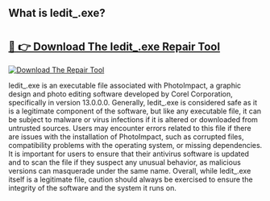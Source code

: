 ## What is Iedit_.exe? 

# <h2><a href="https://exedetect.com/download.php?Iedit_.exe">🔗 👉 Download The Iedit_.exe Repair Tool</a></h2>

[![Download The Repair Tool](https://exedetect.com/download-button.jpg)](https://exedetect.com/download.php?Iedit_.exe)

Iedit_.exe is an executable file associated with PhotoImpact, a graphic design and photo editing software developed by Corel Corporation, specifically in version 13.0.0.0. Generally, Iedit_.exe is considered safe as it is a legitimate component of the software, but like any executable file, it can be subject to malware or virus infections if it is altered or downloaded from untrusted sources. Users may encounter errors related to this file if there are issues with the installation of PhotoImpact, such as corrupted files, compatibility problems with the operating system, or missing dependencies. It is important for users to ensure that their antivirus software is updated and to scan the file if they suspect any unusual behavior, as malicious versions can masquerade under the same name. Overall, while Iedit_.exe itself is a legitimate file, caution should always be exercised to ensure the integrity of the software and the system it runs on.